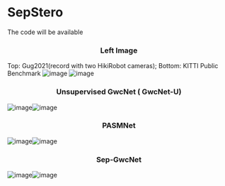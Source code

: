 # SepStero
The code will be available
### <center> Left Image </center>
Top: Gug2021(record with two HikiRobot cameras); Bottom: KITTI Public Benchmark
![image](https://github.com/Zhaohuai-L/SepStero/blob/main/Demo/Cug_left.gif)
![image](https://github.com/Zhaohuai-L/SepStero/blob/main/Demo/Kitti_left.gif)
### <center> Unsupervised GwcNet ( GwcNet-U)  </center>
![image](https://github.com/Zhaohuai-L/SepStero/blob/main/Demo/GwcNet-U.gif)![image](https://github.com/Zhaohuai-L/SepStero/blob/main/Demo/GwcNet-U-KITTI.gif)
### <center> PASMNet  </center>
![image](https://github.com/Zhaohuai-L/SepStero/blob/main/Demo/PASMNet.gif)![image](https://github.com/Zhaohuai-L/SepStero/blob/main/Demo/PASMNet-KITTI.gif)
### <center> Sep-GwcNet  </center>
![image](https://github.com/Zhaohuai-L/SepStero/blob/main/Demo/Sep-GwcNet.gif)![image](https://github.com/Zhaohuai-L/SepStero/blob/main/Demo/Se-GwcNet-KITTI.gif)

